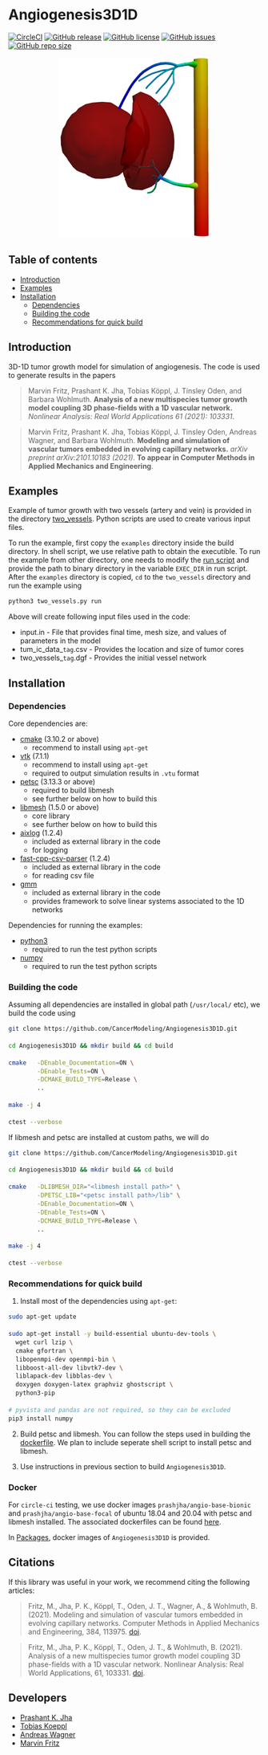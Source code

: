 # Angiogenesis3D1D

[![CircleCI](https://circleci.com/gh/CancerModeling/Angiogenesis3D1D.svg?style=shield)](https://circleci.com/gh/CancerModeling/Angiogenesis3D1D) [![GitHub release](https://img.shields.io/github/release/CancerModeling/Angiogenesis3D1D.svg)](https://GitHub.com/CancerModeling/Angiogenesis3D1D/releases/) [![GitHub license](https://img.shields.io/github/license/CancerModeling/Angiogenesis3D1D.svg)](https://github.com/CancerModeling/Angiogenesis3D1D/blob/main/LICENSE) [![GitHub issues](https://img.shields.io/github/issues/CancerModeling/Angiogenesis3D1D.svg)](https://github.com/CancerModeling/Angiogenesis3D1D/issues) [![GitHub repo size](https://img.shields.io/github/repo-size/CancerModeling/Angiogenesis3D1D.svg)](https://GitHub.com/CancerModeling/Angiogenesis3D1D/)

<p align="center"> <img src="https://github.com/CancerModeling/Angiogenesis3D1D/blob/main/assets/logo/logo.png" width="300"> </p>

## Table of contents

  - [Introduction](#Introduction)
  - [Examples](#Examples)
  - [Installation](#Installation)
    * [Dependencies](#Dependencies)
    * [Building the code](#Building-the-code)
    * [Recommendations for quick build](#Recommendations-for-quick-build)

## Introduction
3D-1D tumor growth model for simulation of angiogenesis. The code is used to generate results in the papers

> Marvin Fritz, Prashant K. Jha, Tobias Köppl, J. Tinsley Oden, and Barbara Wohlmuth. **Analysis of a new multispecies tumor growth model coupling 3D phase-fields with a 1D vascular network.** *Nonlinear Analysis: Real World Applications 61 (2021): 103331*. 

> Marvin Fritz, Prashant K. Jha, Tobias Köppl, J. Tinsley Oden, Andreas Wagner, and Barbara Wohlmuth. **Modeling and simulation of vascular tumors embedded in evolving capillary networks.** *arXiv preprint arXiv:2101.10183 (2021)*. **To appear in Computer Methods in Applied Mechanics and Engineering**.

## Examples
Example of tumor growth with two vessels (artery and vein) is provided in the directory [two_vessels](examples/two_vessels). Python scripts are used to create various input files. 

To run the example, first copy the `examples` directory inside the build directory. In shell script, we use relative path to obtain the executible. To run the example from other directory, one needs to modify the [run script](examples/two_vessels/run.sh) and provide the path to binary directory in the variable `EXEC_DIR` in run script. After the `examples` directory is copied, `cd` to the `two_vessels` directory and run the example using
```sh
python3 two_vessels.py run
```
Above will create following input files used in the code:
- input.in - File that provides final time, mesh size, and values of parameters in the model
- tum_ic_data_`tag`.csv - Provides the location and size of tumor cores
- two_vessels_`tag`.dgf - Provides the initial vessel network

## Installation

### Dependencies
Core dependencies are:
  - [cmake](https://cmake.org/) (3.10.2 or above) 
    * recommend to install using `apt-get`
  - [vtk](https://vtk.org/) (7.1.1)
    * recommend to install using `apt-get`
    * required to output simulation results in `.vtu` format
  - [petsc](https://github.com/petsc/petsc) (3.13.3 or above)
    * required to build libmesh
    * see further below on how to build this
  - [libmesh](https://github.com/libMesh/libmesh) (1.5.0 or above)
    * core library
    * see further below on how to build this
  - [aixlog](https://github.com/badaix/aixlog) (1.2.4)
    * included as external library in the code
    * for logging
  - [fast-cpp-csv-parser](https://github.com/ben-strasser/fast-cpp-csv-parser) (1.2.4)
    * included as external library in the code
    * for reading csv file
  - [gmm](http://getfem.org/project/libdesc_gmm.html)
    * included as external library in the code
    * provides framework to solve linear systems associated to the 1D networks

Dependencies for running the examples:
  - [python3](https://www.python.org/)
    * required to run the test python scripts
  - [numpy](https://numpy.org/)
    * required to run the test python scripts

### Building the code
Assuming all dependencies are installed in global path (`/usr/local/` etc), we build the code using
```sh
git clone https://github.com/CancerModeling/Angiogenesis3D1D.git

cd Angiogenesis3D1D && mkdir build && cd build

cmake   -DEnable_Documentation=ON \
        -DEnable_Tests=ON \
        -DCMAKE_BUILD_TYPE=Release \
        ..

make -j 4

ctest --verbose
```

If libmesh and petsc are installed at custom paths, we will do
```sh
git clone https://github.com/CancerModeling/Angiogenesis3D1D.git

cd Angiogenesis3D1D && mkdir build && cd build

cmake   -DLIBMESH_DIR="<libmesh install path>" \
        -DPETSC_LIB="<petsc install path>/lib" \
        -DEnable_Documentation=ON \
        -DEnable_Tests=ON \
        -DCMAKE_BUILD_TYPE=Release \
        .. 

make -j 4

ctest --verbose
```

### Recommendations for quick build
1. Install most of the dependencies using `apt-get`:
```sh
sudo apt-get update 
  
sudo apt-get install -y build-essential ubuntu-dev-tools \
  wget curl lzip \
  cmake gfortran \
  libopenmpi-dev openmpi-bin \
  libboost-all-dev libvtk7-dev \
  liblapack-dev libblas-dev \
  doxygen doxygen-latex graphviz ghostscript \
  python3-pip 

# pyvista and pandas are not required, so they can be excluded
pip3 install numpy
```

2. Build petsc and libmesh. You can follow the steps used in building the [dockerfile](https://github.com/prashjha/dockerimages/blob/main/angio-base-bionic/Dockerfile). We plan to include seperate shell script to install petsc and libmesh.

3. Use instructions in previous section to build `Angiogenesis3D1D`. 

### Docker
For `circle-ci` testing, we use docker images `prashjha/angio-base-bionic` and `prashjha/angio-base-focal` of ubuntu 18.04 and 20.04 with petsc and libmesh installed. The associated dockerfiles can be found [here](https://github.com/prashjha/dockerimages). 

In [Packages](https://github.com/orgs/CancerModeling/packages?repo_name=Angiogenesis3D1D), docker images of `Angiogenesis3D1D` is provided. 

## Citations
If this library was useful in your work, we recommend citing the following articles:

> Fritz, M., Jha, P. K., Köppl, T., Oden, J. T., Wagner, A., & Wohlmuth, B. (2021). Modeling and simulation of vascular tumors embedded in evolving capillary networks. Computer Methods in Applied Mechanics and Engineering, 384, 113975. [doi](https://doi.org/10.1016/j.cma.2021.113975).

> Fritz, M., Jha, P. K., Köppl, T., Oden, J. T., & Wohlmuth, B. (2021). Analysis of a new multispecies tumor growth model coupling 3D phase-fields with a 1D vascular network. Nonlinear Analysis: Real World Applications, 61, 103331. [doi](https://doi.org/10.1016/j.nonrwa.2021.103331).

## Developers
  - [Prashant K. Jha](pjha.sci@gmail.com)
  - [Tobias Koeppl](koepplto@ma.tum.de)
  - [Andreas Wagner](wagneran@ma.tum.de)
  - [Marvin Fritz](marvin.fritz@ma.tum.de)
